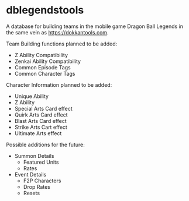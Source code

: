 # dblegendstools
A database for building teams in the mobile game Dragon Ball Legends in the same vein as https://dokkantools.com. 

Team Building functions planned to be added:
  - Z Ability Compatibility
  - Zenkai Ability Compatibility
  - Common Episode Tags
  - Common Character Tags

Character Information planned to be added:
 - Unique Ability
 - Z Ability
 - Special Arts Card effect
 - Quirk Arts Card effect
 - Blast Arts Card effect
 - Strike Arts Cart effect
 - Ultimate Arts effect

Possible additions for the future:
  - Summon Details
      - Featured Units
      - Rates
  - Event Details
      - F2P Characters
      - Drop Rates
      - Resets
    

